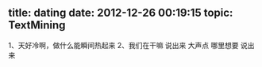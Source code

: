 title: dating
date: 2012-12-26 00:19:15
topic: TextMining
---

1、天好冷啊，做什么能瞬间热起来
2、我们在干嘛 说出来 大声点 哪里想要 说出来